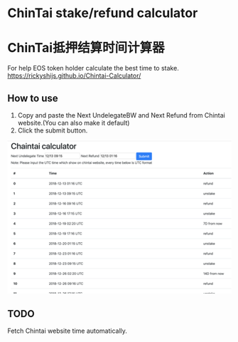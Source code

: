 # ChinTai stake/refund calculator
# ChinTai抵押结算时间计算器

For help EOS token holder calculate the best time to stake. https://rickyshijs.github.io/Chintai-Calculator/

## How to use

1. Copy and paste the Next UndelegateBW and Next Refund from Chintai website.(You can also make it default)
2. Click the submit button.

 ![image](https://github.com/RickyShiJs/Chintai-Calculator/raw/master/sample.png)

## TODO
Fetch Chintai website time automatically.
